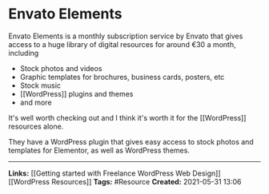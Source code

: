 # Envato Elements
Envato Elements is a monthly subscription service by Envato that gives access to a huge library of digital resources for around €30 a month, including
- Stock photos and videos
- Graphic templates for brochures, business cards, posters, etc
- Stock music
- [[WordPress]] plugins and themes
- and more


It's well worth checking out and I think it's worth it for the [[WordPress]] resources alone.

They have a WordPress plugin that gives easy access to stock photos and templates for Elementor, as well as WordPress themes.


---
**Links:** [[Getting started with Freelance WordPress Web Design]] [[WordPress Resources]]
**Tags:** #Resource 
**Created:** 2021-05-31  13:06